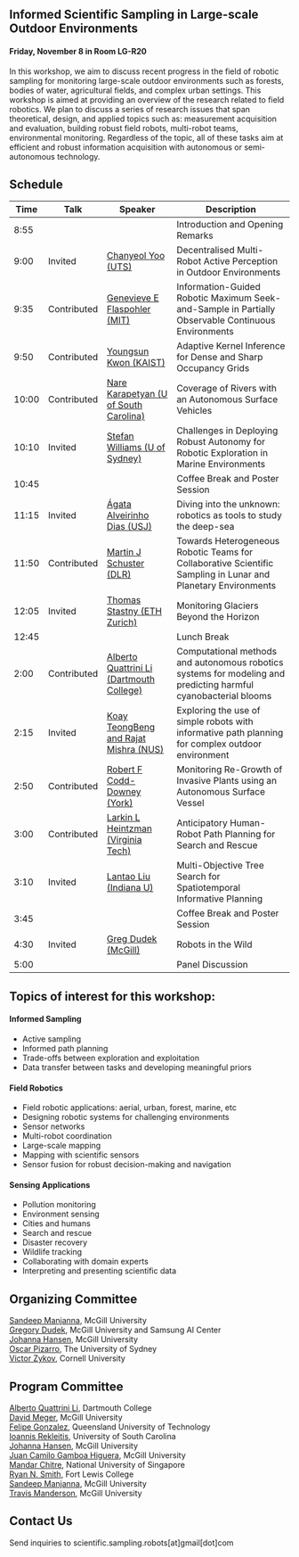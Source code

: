 ## Informed Scientific Sampling in Large-scale Outdoor Environments

#### Friday, November 8 in Room LG-R20

In this workshop, we aim to discuss recent progress in the field of robotic sampling for monitoring large-scale outdoor environments such as forests, bodies of water, agricultural fields, and complex urban settings.  This workshop is aimed at providing an overview of the research related to field robotics. We plan to discuss a series of research issues that span theoretical, design, and applied topics such as:  measurement acquisition and evaluation, building robust field robots, multi-robot teams, environmental monitoring. Regardless of the topic, all of these tasks aim at efficient and robust information acquisition with autonomous or semi-autonomous technology.

## Schedule


| Time | Talk | Speaker | Description |
| --- | --- | --- | --- |
| 8:55 ||| Introduction and Opening Remarks |
| 9:00 | Invited | [Chanyeol Yoo (UTS)](https://scientific-sampling-robots.github.io/iros-2019-workshop/speakers.html#chanyeol) | Decentralised Multi-Robot Active Perception in Outdoor Environments |  
| 9:35 | Contributed | [Genevieve E Flaspohler (MIT)](https://scientific-sampling-robots.github.io/iros-2019-workshop/contributed.html#one) | Information-Guided Robotic Maximum Seek-and-Sample in Partially Observable Continuous Environments |  
| 9:50 | Contributed | [Youngsun Kwon (KAIST)](https://scientific-sampling-robots.github.io/iros-2019-workshop/contributed.html#two) | Adaptive Kernel Inference for Dense and Sharp Occupancy Grids |  
| 10:00 | Contributed | [Nare Karapetyan (U of South Carolina)](https://scientific-sampling-robots.github.io/iros-2019-workshop/contributed.html#three) | Coverage of Rivers with an Autonomous Surface Vehicles | 
| 10:10 | Invited | [Stefan Williams (U of Sydney)](https://scientific-sampling-robots.github.io/iros-2019-workshop/speakers.html#stefan) | Challenges in Deploying Robust Autonomy for Robotic Exploration in Marine Environments |
| 10:45 ||| Coffee Break and Poster Session |
| 11:15 | Invited | [Ágata Alveirinho Dias (USJ)](https://scientific-sampling-robots.github.io/iros-2019-workshop/speakers.html#agata) | Diving into the unknown: robotics as tools to study the deep-sea |
| 11:50 | Contributed | [Martin J Schuster (DLR)](https://scientific-sampling-robots.github.io/iros-2019-workshop/contributed.html#four) |  Towards Heterogeneous Robotic Teams for Collaborative Scientific Sampling in Lunar and Planetary Environments |
| 12:05 | Invited | [Thomas Stastny (ETH Zurich)](https://scientific-sampling-robots.github.io/iros-2019-workshop/speakers.html#thomas) | Monitoring Glaciers Beyond the Horizon |
| 12:45 ||| Lunch Break |
| 2:00 | Contributed | [Alberto Quattrini Li (Dartmouth College)](https://scientific-sampling-robots.github.io/iros-2019-workshop/contributed.html#five) | Computational methods and autonomous robotics systems for modeling and predicting harmful cyanobacterial blooms | 
| 2:15 | Invited | [Koay TeongBeng and Rajat Mishra (NUS)](https://scientific-sampling-robots.github.io/iros-2019-workshop/speakers.html#koay) | Exploring the use of simple robots with informative path planning for complex outdoor environment | 
| 2:50 | Contributed | [Robert F Codd-Downey (York)](https://scientific-sampling-robots.github.io/iros-2019-workshop/contributed.html#six) | Monitoring Re-Growth of Invasive Plants using an Autonomous Surface Vessel |
| 3:00 | Contributed | [Larkin L Heintzman (Virginia Tech)](https://scientific-sampling-robots.github.io/iros-2019-workshop/contributed.html#seven) | Anticipatory Human-Robot Path Planning for Search and Rescue |
| 3:10 | Invited | [Lantao Liu (Indiana U)](https://scientific-sampling-robots.github.io/iros-2019-workshop/speakers.html#lantao) | Multi-Objective Tree Search for Spatiotemporal Informative Planning |
| 3:45 |||  Coffee Break and Poster Session |
| 4:30 | Invited | [Greg Dudek (McGill)](https://scientific-sampling-robots.github.io/iros-2019-workshop/speakers.html#greg) | Robots in the Wild |   
| 5:00 ||| Panel Discussion |

## Topics of interest for this workshop:

#### Informed Sampling
- Active sampling
- Informed path planning
- Trade-offs between exploration and exploitation   
- Data transfer between tasks and developing meaningful priors  

#### Field Robotics
- Field robotic applications: aerial, urban, forest, marine, etc
- Designing robotic systems for challenging environments 
- Sensor networks
- Multi-robot coordination  
- Large-scale mapping  
- Mapping with scientific sensors  
- Sensor fusion for robust decision-making and navigation   

#### Sensing Applications 
- Pollution monitoring
- Environment sensing  
- Cities and humans  
- Search and rescue  
- Disaster recovery  
- Wildlife tracking  
- Collaborating with domain experts  
- Interpreting and presenting scientific data 

<!-- 
## Invited Speakers

[João Sousa](https://www.lsts.pt/member/jo%C3%A3o-sousa), Porto University  
[Ágata Alveirinho Dias](http://ise.usj.edu.mo/people/agata-alveirinho-dias/), Institute of Science and Environment of the University of Saint Joseph (ISE-USJ)  
[Roland Siegwart](http://www.asl.ethz.ch/the-lab/people/person-detail.html?persid=29981), ETH Zurich  
[Gregory Dudek](https://www.cim.mcgill.ca/~dudek/), McGill University  
[Stefan Williams](https://sydney.edu.au/engineering/people/stefan.williams.php), The University of Sydney  
[Lantao Liu](http://homes.sice.indiana.edu/lantao/), Indiana University - Bloomington  
[Mandar Chitre](http://www.chitre.net/), Tropical Marine Science Institute and the National University of Singapore  
[Robert Fitch](https://www.uts.edu.au/staff/robert.fitch), University of Technology, Sydney  
-->
<!-- [Christian Katlein](http://katlein.de/), Jacobs University Bremen  -->




## Organizing Committee

[Sandeep Manjanna](https://www.cim.mcgill.ca/~msandeep/), McGill University  
[Gregory Dudek](https://www.cim.mcgill.ca/~dudek/), McGill University and Samsung AI Center  
[Johanna Hansen](johannah.github.io), McGill University  
[Oscar Pizarro](https://sydney.edu.au/engineering/people/oscar.pizarro.php), The University of Sydney    
[Victor Zykov](https://www.linkedin.com/in/vzykov), Cornell University  

## Program Committee

[Alberto Quattrini Li](https://sites.google.com/view/albertoq), Dartmouth College  
[David Meger](https://www.cim.mcgill.ca/~dmeger/), McGill University  
[Felipe Gonzalez](https://staff.qut.edu.au/staff/felipe.gonzalez), Queensland University of Technology  
[Ioannis Rekleitis](http://www.cse.sc.edu/~yiannisr/), University of South Carolina  
[Johanna Hansen](johannah.github.io), McGill University  
[Juan Camilo Gamboa Higuera](http://www.cim.mcgill.ca/~gamboa/), McGill University  
[Mandar Chitre](http://www.chitre.net/), National University of Singapore  
[Ryan N. Smith](http://www.ryannealsmith.com/), Fort Lewis College  
[Sandeep Manjanna](https://www.cim.mcgill.ca/~msandeep/), McGill University  
[Travis Manderson](http://www.cim.mcgill.ca/~travism/), McGill University  


## Contact Us

Send inquiries to scientific.sampling.robots[at]gmail[dot]com
